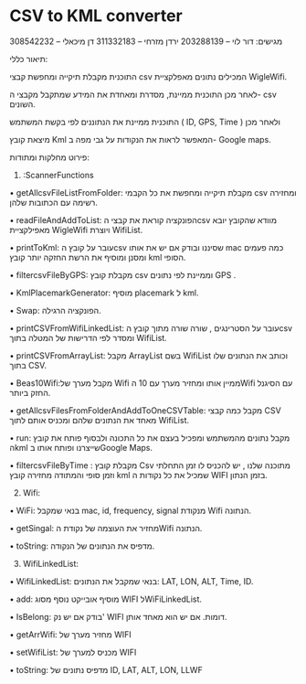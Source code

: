 # CSV to KML converter

מגישים:
דור לוי – 203288139	
ירדן מזרחי – 311332183
דן מיכאלי – 308542232


תיאור כללי:

התוכנית מקבלת תיקייה ומחפשת קבצי csv המכילים נתונים מאפלקציית WigleWifi.

לאחר מכן התוכנית ממיינת, מסדרת ומאחדת את המידע שמתקבל מקבצי ה- csv  השונים.

התוכנית ממיינת את הנתוננים לפי בקשת המשתמש   ( ID, GPS, Time ) ולאחר מכן 

מיצאת קובץ Kml המאפשר לראות את הנקודות על גבי מפה ב- Google maps.


פירוט מחלקות ומתודות:
1)	:ScannerFunctions 

•	getAllcsvFileListFromFolder: מקבלת תיקייה ומחפשת את כל הקבמי csv  ומחזירה רשימה עם הכתובות שלהן.

•	readFileAndAddToList: הפונקציה קוראת את קבצי הcsv   מוודא שהקובץ יובא מאפילקציית WigleWifi  ויוצרת WifiList.

•	printToKml: עובר על קובץ הcsv  שסיננו ובודק אם יש את אותו mac  כמה פעמים ומסנן ומוסיף את הרשת החזקה יותר קובץ kml  הסופי.

•	filtercsvFileByGPS: מקבלת קובץ csv  וממיינת לפי נתונים GPS .

•	KmlPlacemarkGenerator:  מוסיף placemark ל kml.

•	Swap: הפונקציה הרגילה.

•	printCSVFromWifiLinkedList: עובר על הסטרינגים , שורה שורה מתוך קובץ הcsv  ומסדר לפי הדרישות של המטלה בתוך WifiList.

•	printCSVFromArrayList: מקבל ArrayList  בשם WifiList  וכותב את הנתונים שלו בתוך CSV.

•	Beas10Wifi:מקבל מערך של Wifi  ממיין אותו ומחזיר מערך עם 10 הWifi  עם הסיגנל החזק ביותר.

•	getAllcsvFilesFromFolderAndAddToOneCSVTable: מקבל כמה קבצי CSV מאחד את הנתונים שלהם ומכניס אותם לתוך WifiList.

•	run: מקבל נתונים מהמשתמש ומפכיל בעצם את כל התכונה ולבסוף פותח את קובץ הkml  שייצרנו ופותח אותו בGoogle Maps.

•	filtercsvFileByTime : מקבלת קובץ Csv  מתוכנה שלנו , יש להכניס לו זמן התחלתי וזמן סופי והמתודה מחזירה קובץ kml  שמכיל את כל נקודות   ה WIFI בזמן הנתון.



2)	Wifi:

•	WiFi: בנאי שמקבל mac, id, frequency, signal  מנקודת Wifi הנתונה.

•	getSingal: מחזיר את העוצמה של נקודת הWifi    הנתונה.

•	toString: מדפיס את הנתונים של הנקודה.


3)	WifiLinkedList:

•	WifiLinkedList: בנאי שמקבל  את הנתונים: LAT, LON, ALT, Time, ID.

•	add: מוסיף אובייקט נוסף מסוג WIFI   לWiFiLinkedList.

•	IsBelong: בודק אם יש נק' WIFI דומות. אם יש הוא מאחד אותן.

•	getArrWifi: מחזיר מערך של WIFI

•	setWifiList: מכניס למערך של WIFI

•	toString: מדפיס נתונים של ID, LAT, ALT, LON, LLWF


